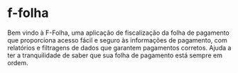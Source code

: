 # f-folha
Bem vindo à F-Folha, uma aplicação de fiscalização da folha de pagamento que proporciona acesso fácil e seguro às informações de pagamento, com relatórios e filtragens de dados que garantem pagamentos corretos. Ajuda a ter a tranquilidade de saber que sua folha de pagamento está sempre em ordem.

